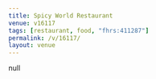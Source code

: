 ```yaml
---
title: Spicy World Restaurant
venue: v16117
tags: [restaurant, food, "fhrs:411287"]
permalink: /v/16117/
layout: venue
---
```

null